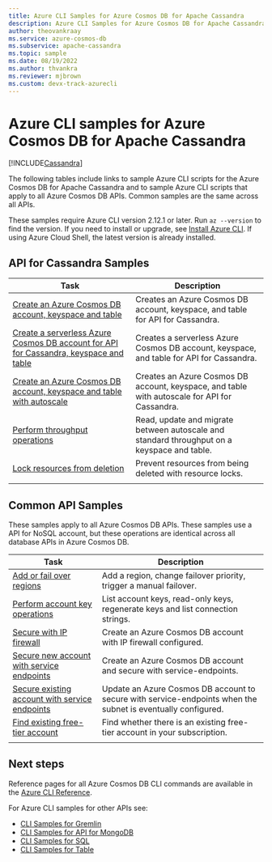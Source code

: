 ```yaml
---
title: Azure CLI Samples for Azure Cosmos DB for Apache Cassandra
description: Azure CLI Samples for Azure Cosmos DB for Apache Cassandra
author: theovankraay
ms.service: azure-cosmos-db
ms.subservice: apache-cassandra
ms.topic: sample
ms.date: 08/19/2022
ms.author: thvankra
ms.reviewer: mjbrown
ms.custom: devx-track-azurecli
---
```


# Azure CLI samples for Azure Cosmos DB for Apache Cassandra

[!INCLUDE[Cassandra](../includes/appliesto-cassandra.md)]

The following tables include links to sample Azure CLI scripts for the Azure Cosmos DB for Apache Cassandra and to sample Azure CLI scripts that apply to all Azure Cosmos DB APIs. Common samples are the same across all APIs.

These samples require Azure CLI version 2.12.1 or later. Run `az --version` to find the version. If you need to install or upgrade, see [Install Azure CLI](/cli/azure/install-azure-cli). If using Azure Cloud Shell, the latest version is already installed.

## API for Cassandra Samples

|Task | Description |
|---|---|
| [Create an Azure Cosmos DB account, keyspace and table](../scripts/cli/cassandra/create.md)| Creates an Azure Cosmos DB account, keyspace, and table for API for Cassandra. |
| [Create a serverless Azure Cosmos DB account for API for Cassandra, keyspace and table](../scripts/cli/cassandra/serverless.md)| Creates a serverless Azure Cosmos DB account, keyspace, and table for API for Cassandra. |
| [Create an Azure Cosmos DB account, keyspace and table with autoscale](../scripts/cli/cassandra/autoscale.md)| Creates an Azure Cosmos DB account, keyspace, and table with autoscale for API for Cassandra. |
| [Perform throughput operations](../scripts/cli/cassandra/throughput.md) | Read, update and migrate between autoscale and standard throughput on a keyspace and table.|
| [Lock resources from deletion](../scripts/cli/cassandra/lock.md)| Prevent resources from being deleted with  resource locks.|
|||

## Common API Samples

These samples apply to all Azure Cosmos DB APIs. These samples use a API for NoSQL account, but these operations are identical across all database APIs in Azure Cosmos DB.

|Task | Description |
|---|---|
| [Add or fail over regions](../scripts/cli/common/regions.md) | Add a region, change failover priority, trigger a manual failover.|
| [Perform account key operations](../scripts/cli/common/keys.md) | List account keys, read-only keys, regenerate keys and list connection strings.|
| [Secure with IP firewall](../scripts/cli/common/ipfirewall.md)| Create an Azure Cosmos DB account with IP firewall configured.|
| [Secure new account with service endpoints](../scripts/cli/common/service-endpoints.md)| Create an Azure Cosmos DB account and secure with service-endpoints.|
| [Secure existing account with service endpoints](../scripts/cli/common/service-endpoints-ignore-missing-vnet.md)| Update an Azure Cosmos DB account to secure with service-endpoints when the subnet is eventually configured.|
| [Find existing free-tier account](../scripts/cli/common/free-tier.md)| Find whether there is an existing free-tier account in your subscription.|
|||

## Next steps

Reference pages for all Azure Cosmos DB CLI commands are available in the [Azure CLI Reference](/cli/azure/cosmosdb).

For Azure CLI samples for other APIs see:

- [CLI Samples for Gremlin](../graph/cli-samples.md)
- [CLI Samples for API for MongoDB](../mongodb/cli-samples.md)
- [CLI Samples for SQL](../sql/cli-samples.md)
- [CLI Samples for Table](../table/cli-samples.md)
